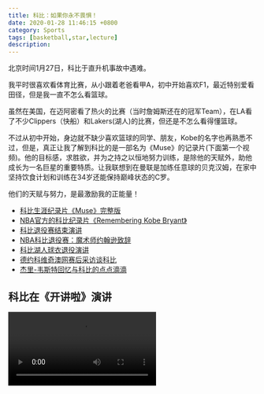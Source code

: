 ```yaml
---
title: 科比：如果你永不畏惧！
date: 2020-01-28 11:46:15 +0800
category: Sports
tags: [basketball,star,lecture]
description: 
---
```


北京时间1月27日，科比于直升机事故中遇难。

我平时很喜欢看体育比赛，从小跟着老爸看甲A，初中开始喜欢F1，最近特别爱看田径，但是我一直不怎么看篮球。

虽然在美国，在迈阿密看了热火的比赛（当时詹姆斯还在的冠军Team），在LA看了不少Clippers（快船）和Lakers(湖人)的比赛，但还是不怎么看得懂篮球。

不过从初中开始，身边就不缺少喜欢篮球的同学、朋友，Kobe的名字也再熟悉不过，但是，真正让我了解到科比的是一部名为《Muse》的记录片(下面第一个视频)。他的目标感，求胜欲，并为之持之以恒地努力训练，是除他的天赋外，助他成长为一名巨星的重要特质。让我联想到在曼联是加练任意球的贝克汉姆，在家中坚持饮食计划和训练在34岁还能保持巅峰状态的C罗。

他们的天赋与努力，是最激励我的正能量！

* [科比生涯纪录片《Muse》完整版](https://weibo.com/tv/v/IrrHGzlcZ?fid=1034:4465411346071564)
* [NBA官方的科比纪录片《Remembering Kobe Bryant》](https://weibo.com/tv/v/IBaIOrrgC?fid=1034:4488587207704616)
* [科比退役赛结束演讲](https://v.youku.com/v_show/id_XMTUzNjE1MzU0MA==.html?spm=a2h0c.8166622.PhoneSokuUgc_19.dtitle)
* [NBA科比退役赛：魔术师约翰逊致辞](https://v.youku.com/v_show/id_XMTUzNTkyNDkzNg==.html?spm=a2h0k.11417342.soresults.dtitle)
* [科比湖人球衣退役演讲](https://v.youku.com/v_show/id_XNDUyNTYzODQ2OA==)
* [德约科维奇澳网赛后采访谈科比](https://m.weibo.cn/status/4465892681014744)
* [杰里-韦斯特回忆与科比的点点滴滴](https://v.qq.com/x/page/l305969e1lo.html?spm=a2h0c.8166622.PhoneSokuUgc_1.dtitle)

## 科比在《开讲啦》演讲

<p>
<video data-v-41b14064="" controls="controls" webkit-playsinline="true" playsinline="playsinline" src="http://gslb.miaopai.com/stream/SuZ9ryIL74YarDf19XxyIFDdbFlT2zzgSdW4gQ__.mp4?vend=miaopai&amp;ssig=ab3e786d6056cf6d459b795323b093f8&amp;time_stamp=1580304670478&amp;mpflag=32&amp;unique_id=1580301070590094" preload="preload" id="video" class="video"></video>
</p>
